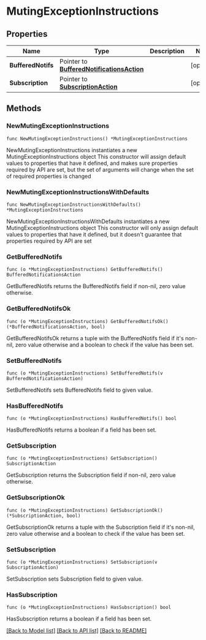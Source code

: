 # MutingExceptionInstructions

## Properties

Name | Type | Description | Notes
------------ | ------------- | ------------- | -------------
**BufferedNotifs** | Pointer to [**BufferedNotificationsAction**](BufferedNotificationsAction.md) |  | [optional] 
**Subscription** | Pointer to [**SubscriptionAction**](SubscriptionAction.md) |  | [optional] 

## Methods

### NewMutingExceptionInstructions

`func NewMutingExceptionInstructions() *MutingExceptionInstructions`

NewMutingExceptionInstructions instantiates a new MutingExceptionInstructions object
This constructor will assign default values to properties that have it defined,
and makes sure properties required by API are set, but the set of arguments
will change when the set of required properties is changed

### NewMutingExceptionInstructionsWithDefaults

`func NewMutingExceptionInstructionsWithDefaults() *MutingExceptionInstructions`

NewMutingExceptionInstructionsWithDefaults instantiates a new MutingExceptionInstructions object
This constructor will only assign default values to properties that have it defined,
but it doesn't guarantee that properties required by API are set

### GetBufferedNotifs

`func (o *MutingExceptionInstructions) GetBufferedNotifs() BufferedNotificationsAction`

GetBufferedNotifs returns the BufferedNotifs field if non-nil, zero value otherwise.

### GetBufferedNotifsOk

`func (o *MutingExceptionInstructions) GetBufferedNotifsOk() (*BufferedNotificationsAction, bool)`

GetBufferedNotifsOk returns a tuple with the BufferedNotifs field if it's non-nil, zero value otherwise
and a boolean to check if the value has been set.

### SetBufferedNotifs

`func (o *MutingExceptionInstructions) SetBufferedNotifs(v BufferedNotificationsAction)`

SetBufferedNotifs sets BufferedNotifs field to given value.

### HasBufferedNotifs

`func (o *MutingExceptionInstructions) HasBufferedNotifs() bool`

HasBufferedNotifs returns a boolean if a field has been set.

### GetSubscription

`func (o *MutingExceptionInstructions) GetSubscription() SubscriptionAction`

GetSubscription returns the Subscription field if non-nil, zero value otherwise.

### GetSubscriptionOk

`func (o *MutingExceptionInstructions) GetSubscriptionOk() (*SubscriptionAction, bool)`

GetSubscriptionOk returns a tuple with the Subscription field if it's non-nil, zero value otherwise
and a boolean to check if the value has been set.

### SetSubscription

`func (o *MutingExceptionInstructions) SetSubscription(v SubscriptionAction)`

SetSubscription sets Subscription field to given value.

### HasSubscription

`func (o *MutingExceptionInstructions) HasSubscription() bool`

HasSubscription returns a boolean if a field has been set.


[[Back to Model list]](../README.md#documentation-for-models) [[Back to API list]](../README.md#documentation-for-api-endpoints) [[Back to README]](../README.md)


